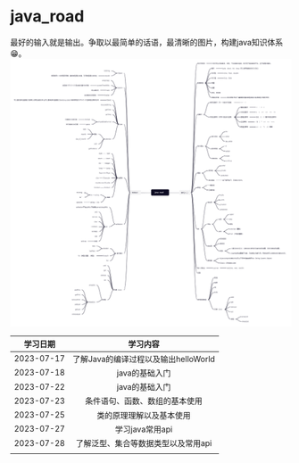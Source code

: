# java_road
最好的输入就是输出。争取以最简单的话语，最清晰的图片，构建java知识体系😁。
![contents](./images/java_road.png)


|  学习日期  |               学习内容               |
| :--------: | :----------------------------------: |
| 2023-07-17 | 了解Java的编译过程以及输出helloWorld |
| 2023-07-18 | java的基础入门 |
| 2023-07-22 |java的基础入门|
| 2023-07-23 |条件语句、函数、数组的基本使用|
| 2023-07-25 |类的原理理解以及基本使用|
| 2023-07-27 |学习java常用api|
| 2023-07-28 |了解泛型、集合等数据类型以及常用api|
|  ||

